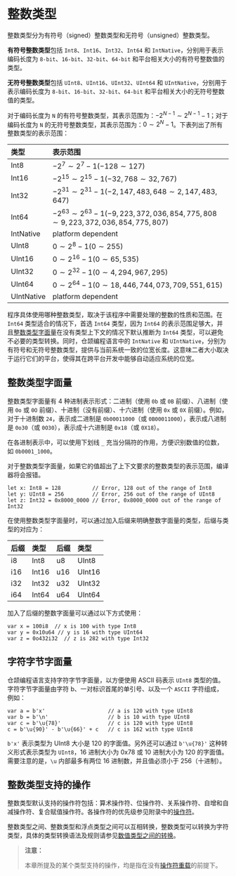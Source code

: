 # 整数类型

整数类型分为有符号（signed）整数类型和无符号（unsigned）整数类型。

**有符号整数类型**包括 `Int8`、`Int16`、`Int32`、`Int64` 和 `IntNative`，分别用于表示编码长度为 `8-bit`、`16-bit`、`32-bit`、`64-bit` 和平台相关大小的有符号整数值的类型。

**无符号整数类型**包括 `UInt8`、`UInt16`、`UInt32`、`UInt64` 和 `UIntNative`，分别用于表示编码长度为 `8-bit`、`16-bit`、`32-bit`、`64-bit` 和平台相关大小的无符号整数值的类型。

对于编码长度为 `N` 的有符号整数类型，其表示范围为：$-2^{N-1} \sim 2^{N-1}-1$；对于编码长度为 `N` 的无符号整数类型，其表示范围为：$0 \sim 2^{N}-1$。下表列出了所有整数类型的表示范围：

| 类型         | 表示范围                                                                                |
|:-----------|:------------------------------------------------------------------------------------|
| Int8       | $-2^7 \sim 2^7-1 (-128 \sim 127)$                                                   |
| Int16      | $-2^{15} \sim 2^{15}-1 (-32,768 \sim 32,767)$                                       |
| Int32      | $-2^{31} \sim 2^{31}-1 (-2,147,483,648 \sim 2,147,483,647)$                         |
| Int64      | $-2^{63} \sim 2^{63}-1 (-9,223,372,036,854,775,808 \sim 9,223,372,036,854,775,807)$ |
| IntNative  | platform dependent                                                                  |
| UInt8      | $0 \sim 2^8-1 (0 \sim 255)$                                                         |
| UInt16     | $0 \sim 2^{16}-1 (0 \sim 65,535)$                                                   |
| UInt32     | $0 \sim 2^{32}-1 (0 \sim 4,294,967,295)$                                            |
| UInt64     | $0 \sim 2^{64}-1 (0 \sim 18,446,744,073,709,551,615)$                               |
| UIntNative | platform dependent                                                                  |

程序具体使用哪种整数类型，取决于该程序中需要处理的整数的性质和范围。在 `Int64` 类型适合的情况下，首选 `Int64` 类型，因为 `Int64` 的表示范围足够大，并且[整数类型字面量](./integer.md#整数类型字面量)在没有类型上下文的情况下默认推断为 `Int64` 类型，可以避免不必要的类型转换。同时，仓颉编程语言中的 `IntNative` 和 `UIntNative`，分别为有符号和无符号整数类型，提供与当前系统一致的位宽长度。这意味二者大小取决于运行它们的平台，使得其在跨平台开发中能够自动适应系统的位宽。

## 整数类型字面量

整数类型字面量有 4 种进制表示形式：二进制（使用 `0b` 或 `0B` 前缀）、八进制（使用 `0o` 或 `0O` 前缀）、十进制（没有前缀）、十六进制（使用 `0x` 或 `0X` 前缀）。例如，对于十进制数 `24`，表示成二进制是 `0b00011000`（或 `0B00011000`），表示成八进制是 `0o30`（或 `0O30`），表示成十六进制是 `0x18`（或 `0X18`）。

在各进制表示中，可以使用下划线 `_` 充当分隔符的作用，方便识别数值的位数，如 `0b0001_1000`。

对于整数类型字面量，如果它的值超出了上下文要求的整数类型的表示范围，编译器将会报错。

<!-- compile.error -->

```cangjie
let x: Int8 = 128          // Error, 128 out of the range of Int8
let y: UInt8 = 256         // Error, 256 out of the range of UInt8
let z: Int32 = 0x8000_0000 // Error, 0x8000_0000 out of the range of Int32
```

在使用整数类型字面量时，可以通过加入后缀来明确整数字面量的类型，后缀与类型的对应为：

|  后缀  | 类型  |  后缀  | 类型   |
| :----- | :---- | :----  | :----- |
| i8     | Int8  | u8     | UInt8  |
| i16    | Int16 | u16    | UInt16 |
| i32    | Int32 | u32    | UInt32 |
| i64    | Int64 | u64    | UInt64 |

加入了后缀的整数字面量可以通过以下方式使用：

<!-- compile -->

```cangjie
var x = 100i8  // x is 100 with type Int8
var y = 0x10u64 // y is 16 with type UInt64
var z = 0o432i32  // z is 282 with type Int32
```

## 字符字节字面量

仓颉编程语言支持字符字节字面量，以方便使用 ASCII 码表示 `UInt8` 类型的值。字符字节字面量由字符 b、一对标识首尾的单引号、以及一个 `ASCII` 字符组成，例如：

<!-- compile -->

```cangjie
var a = b'x'                    // a is 120 with type UInt8
var b = b'\n'                   // b is 10 with type UInt8
var c = b'\u{78}'               // c is 120 with type UInt8
c = b'\u{90}' - b'\u{66}' + c   // c is 162 with type UInt8
```

`b'x'` 表示类型为 UInt8 大小是 120 的字面值。另外还可以通过 `b'\u{78}'` 这种转义形式表示类型为 `UInt8`，16 进制大小为 0x78 或 10 进制大小为 120 的字面值。需要注意的是，`\u` 内部最多有两位 16 进制数，并且值必须小于 256（十进制）。

## 整数类型支持的操作

整数类型默认支持的操作符包括：算术操作符、位操作符、关系操作符、自增和自减操作符、复合赋值操作符。各操作符的优先级参见附录中的[操作符](../Appendix/operator.md)。

整数类型之间、整数类型和浮点类型之间可以互相转换，整数类型可以转换为字符类型，具体的类型转换语法及规则请参见[数值类型之间的转换](../class_and_interface/typecast.md#数值类型之间的转换)。

> **注意：**
>
> 本章所提及的某个类型支持的操作，均是指在没有[操作符重载](../function/operator_overloading.md)的前提下。
